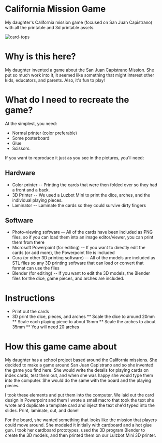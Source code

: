 # California Mission Game
My daughter's California mission game (focused on San Juan Capistrano) with all the printable and 3d printable assets

![card-tops](https://cloud.githubusercontent.com/assets/722938/25975503/74446438-3663-11e7-8ca4-52e2f8a6a792.PNG)

# Why is this here?

My daughter invented a game about the San Juan Capistrano Mission. She put so much work into it, it seemed like something that might interest other kids, educators, and parents. Also, it's fun to play!

# What do I need to recreate the game?

At the simplest, you need:

* Normal printer (color preferable)
* Some posterboard
* Glue
* Scissors.

If you want to reproduce it just as you see in the pictures, you'll need:

## Hardware

* Color printer -- Printing the cards that were then folded over so they had a front and a back.
* 3D Printer -- We used a Luzbot Mini to print the dice, arches, and the individual playing pieces.
* Laminator -- Laminate the cards so they could survive dirty fingers

## Software

* Photo-viewing software -- All of the cards have been included as PNG files, so if you can load them into an image editor/viewer, you can print them from there
* Microsoft Powerpoint (for editing) -- If you want to directly edit the cards (or add more), the Powerpoint file is included
* Cura (or other 3D printing software) -- All of the models are included as STL files so any 3D printing software that can load or convert that format can use the files
* Blender (for editing) -- If you want to edit the 3D models, the Blender files for the dice, game pieces, and arches are included.

# Instructions

* Print out the cards
* 3D print the dice, pieces, and arches
** Scale the dice to around 20mm
** Scale each playing piece to about 15mm
** Scale the arches to about 35mm
** You will need 20 arches

# How this game came about

My daughter has a school project based around the California missions. She decided to make a game around San Juan Capistrano and so she invented the game you find here. She would write the details for playing cards on index cards, test them out, and when she was happy she would type them into the computer. She would do the same with the board and the playing pieces.

I took these elements and put them into the computer. We laid out the card design in Powerpoint and them I wrote a small macro that took the text she wrote and duplicate a template card and inject the text she'd typed into the slides. Print, laminate, cut, and done!

For the board, she wanted something that looks like the mission that players could move around. She modeled it initially with cardboard and a hot glue gun. I took her cardboard prototypes, used the 3D program Blender to create the 3D models, and then printed them on our Lulzbot Mini 3D printer.


